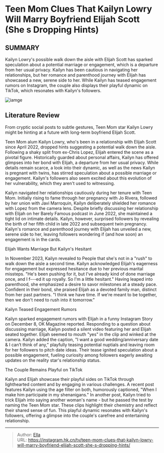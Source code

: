 # Teen Mom Clues That Kailyn Lowry Will Marry Boyfriend Elijah Scott (She s Dropping Hints)


## SUMMARY 



  Kailyn Lowry&#39;s possible walk down the aisle with Elijah Scott has sparked speculation about a potential marriage or engagement, which is a departure from her usual privacy.   Kailyn has been cautious in navigating her relationships, but her romance and parenthood journey with Elijah has showcased a new, serene side to her.   While Kailyn has teased engagement rumors on Instagram, the couple also displays their playful dynamic on TikTok, which resonates with Kailyn&#39;s followers.  

![iamge](https://static1.srcdn.com/wordpress/wp-content/uploads/2023/11/teen-mom_-kailyn-lowry-s-pregnancies-through-the-years-she-s-expecting-twins-after-welcoming-fifth-child.jpg)

## Literature Review
From cryptic social posts to subtle gestures, Teen Mom star Kailyn Lowry might be hinting at a future with long-term boyfriend Elijah Scott.




Teen Mom alum Kailyn Lowry, who&#39;s been in a relationship with Elijah Scott since April 2022, dropped hints suggesting a potential walk down the aisle. Following a shaky split from ex-Chris Lopez, Elijah entered the scene as a pivotal figure. Historically guarded about personal affairs, Kailyn has offered glimpses into her bond with Elijah, a departure from her usual privacy. While details remain scarce, a look into their dynamic, as well as the news Kailyn is pregnant with twins, has stirred speculation about a possible marriage or engagement. Kailyn&#39;s followers also seem excited about this evolution of her vulnerability, which they aren&#39;t used to witnessing.




Kailyn navigated her relationships cautiously during her tenure with Teen Mom. Initially rising to fame through her pregnancy with Jo Rivera, followed by her union with Javi Marroquin, Kailyn deliberately shielded her romance with Lopez from the camera lens. Despite briefly discussing her relationship with Elijah on her Barely Famous podcast in June 2022, she maintained a tight lid on intimate details. Kailyn, however, surprised followers by revealing the birth of her fifth child in late 2022 and subsequent twin pregnancy. Kailyn&#39;s romance and parenthood journey with Elijah has unveiled a new, serene side to her, leaving followers wondering if (and how soon) an engagement is in the cards.


 Elijah Wants Marriage But Kailyn&#39;s Hesitant 
          

In November 2023, Kailyn revealed to People that she&#39;s not in a &#34;rush&#34; to walk down the aisle a second time. Kailyn acknowledged Elijah&#39;s eagerness for engagement but expressed hesitance due to her previous marital missteps. &#34;He&#39;s been pushing for it, but I&#39;ve already kind of done marriage once, and I f---ed it up royally. So I&#39;m a little hesitant.&#34; Having leaped into parenthood, she emphasized a desire to savor milestones at a steady pace. Confident in their bond, she praised Elijah as a devoted family man, distinct from her past partners. &#34;I think we have time. If we&#39;re meant to be together, then we don&#39;t need to rush into it tomorrow.&#34;






 Kailyn Teased Engagement Rumors 
          

Kailyn sparked engagement rumors with Elijah in a funny Instagram Story on December 8, OK Magazine reported. Responding to a question about discussing marriage, Kailyn posted a silent video featuring her and Elijah seated together. Elijah seemed to mouth &#34;yes&#34; in the clip and winked at the camera. Kailyn added the caption, &#34;I want a good wedding/anniversary date &amp; I can’t think of any,&#34; playfully teasing potential nuptials and leaving room for her followers to pitch date ideas. Their tease ignited speculation about a possible engagement, fueling curiosity among followers eagerly awaiting updates on the reality star&#39;s relationship status.



 The Couple Remains Playful on TikTok 

 




Kailyn and Elijah showcase their playful sides on TikTok through lighthearted content and by engaging in various challenges. A recent post features Kailyn using the age filter on both, humorously captioned, &#34;When I make him participate in my shenanigans.&#34; In another post, Kailyn tried to trick Elijah into saying another woman&#39;s name - but he passed the test by naming the Teen Mom star. These clips highlight their chemistry and reflect their shared sense of fun. This playful dynamic resonates with Kailyn&#39;s followers, offering a glimpse into the couple&#39;s carefree and entertaining relationship.



---

> Author: [Ella](https://instagram.hk.cn/)  
> URL: https://instagram.hk.cn/tv/teen-mom-clues-that-kailyn-lowry-will-marry-boyfriend-elijah-scott-she-s-dropping-hints/  

